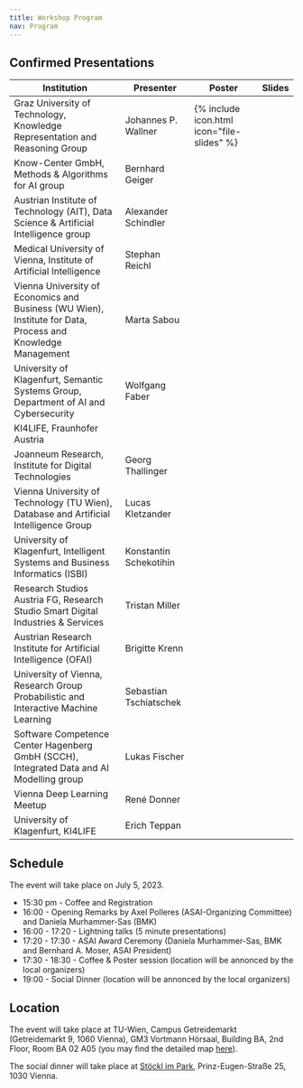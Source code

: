 ```yaml
---
title: Workshop Program
nav: Program
---
```


## Confirmed Presentations

| Institution | Presenter | Poster | Slides |
| ----------- | --------- | ------ | ------ |
| Graz University of Technology, Knowledge Representation and Reasoning Group | Johannes P. Wallner | {% include icon.html  icon="file-slides" %}| |
| Know-Center GmbH, Methods & Algorithms for AI group | Bernhard Geiger | | |
| Austrian Institute of Technology (AIT), Data Science & Artificial Intelligence group | Alexander Schindler | | |
| Medical University of Vienna, Institute of Artificial Intelligence | Stephan Reichl |
| Vienna University of Economics and Business (WU Wien), Institute for Data, Process and Knowledge Management | Marta Sabou | | |
| University of Klagenfurt, Semantic Systems Group, Department of AI and Cybersecurity | Wolfgang Faber | | |
| KI4LIFE, Fraunhofer Austria | | | |
| Joanneum Research, Institute for Digital Technologies | Georg Thallinger | | |
| Vienna University of Technology (TU Wien), Database and Artificial Intelligence Group | Lucas Kletzander | | |
| University of Klagenfurt, Intelligent Systems and Business Informatics (ISBI) | Konstantin Schekotihin | | |
| Research Studios Austria FG, Research Studio Smart Digital Industries & Services | Tristan Miller | | |
| Austrian Research Institute for Artificial Intelligence (OFAI) | Brigitte	Krenn | | |
| University of Vienna, Research Group Probabilistic and Interactive Machine Learning | Sebastian Tschiatschek | | |
| Software Competence Center Hagenberg GmbH (SCCH), Integrated Data and AI Modelling group | Lukas Fischer | | |
| Vienna Deep Learning Meetup | René Donner | | |
| University of Klagenfurt, KI4LIFE| Erich Teppan | | |



## Schedule

The event will take place on July 5, 2023.

- 15:30 pm - Coffee and Registration
- 16:00 - Opening Remarks by Axel Polleres (ASAI-Organizing Committee) and Daniela Murhammer-Sas (BMK)
- 16:00 - 17:20 - Lightning talks (5 minute presentations)
- 17:20 - 17:30 - ASAI Award Ceremony (Daniela Murhammer-Sas, BMK and Bernhard A. Moser, ASAI President) 
- 17:30 - 18:30 - Coffee & Poster session (location will be annonced by the local organizers)
- 19:00 - Social Dinner (location will be annonced by the local organizers)

## Location

The event will take place at TU-Wien, Campus Getreidemarkt (Getreidemarkt 9, 1060 Vienna), GM3 Vortmann Hörsaal, Building BA, 2nd Floor, Room BA 02 A05 (you may find the detailed map [here](https://tuw-maps.tuwien.ac.at/?q=BA02A05)). 

The social dinner will take place at [Stöckl im Park](https://www.stoecklimpark.at/), Prinz-Eugen-Straße 25, 1030 Vienna.
